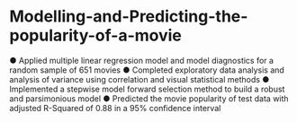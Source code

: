 # Modelling-and-Predicting-the-popularity-of-a-movie
● Applied multiple linear regression model and model diagnostics for a random sample of 651 movies
● Completed exploratory data analysis and analysis of variance using correlation and visual statistical methods
● Implemented a stepwise model forward selection method to build a robust and parsimonious model
● Predicted the movie popularity of test data with adjusted R-Squared of 0.88 in a 95% confidence interval
